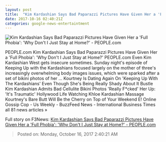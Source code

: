 ```yaml
---
layout: post
title:  "Kim Kardashian Says Bad Paparazzi Pictures Have Given Her a 'Full Phobia': 'Why Don't I Just Stay at Home?' - PEOPLE.com"
date: 2017-10-16 02:40:21Z
categories: google-news-entertaintment
---
```


![Kim Kardashian Says Bad Paparazzi Pictures Have Given Her a 'Full Phobia': 'Why Don't I Just Stay at Home?' - PEOPLE.com](http://peopledotcom.files.wordpress.com/2017/08/kim-kardashian6.jpg?crop=0px%2C0px%2C1438px%2C754.95px&resize=1200%2C630)

PEOPLE.com Kim Kardashian Says Bad Paparazzi Pictures Have Given Her a 'Full Phobia': 'Why Don't I Just Stay at Home?' PEOPLE.com Even Kim Kardashian West gets insecure sometimes. Sunday night's episode of Keeping Up with the Kardashians focused largely on the mother of three's increasingly overwhelming body images issues, which were sparked after a set of bikini photos of her ... Kourtney Is Dating Again On 'Keeping Up With The Kardashians' Even Though She's Being Really Shady About It Bustle Kim Kardashian Admits Bad Cellulite Bikini Photos 'Really F*cked' Her Up: 'It's Traumatic' Hollywood Life Watching Khloe Kardashian Massage Kourtney's Bare Butt Will Be the Cherry on Top of Your Weekend E! Online Gossip Cop - Us Weekly - BuzzFeed News - International Business Times all 81 news articles »


Full story on F3News: [Kim Kardashian Says Bad Paparazzi Pictures Have Given Her a 'Full Phobia': 'Why Don't I Just Stay at Home?' - PEOPLE.com](http://www.f3nws.com/n/APEHUG)

> Posted on: Monday, October 16, 2017 2:40:21 AM
